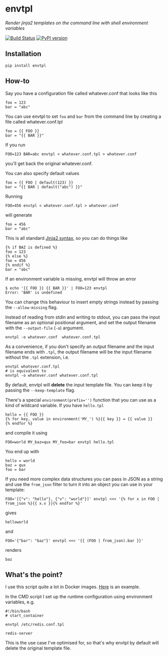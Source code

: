 envtpl
======

_Render jinja2 templates on the command line with shell environment variables_

[![Build Status](https://travis-ci.org/andreasjansson/envtpl.svg?branch=master)](https://travis-ci.org/andreasjansson/envtpl)
[![PyPI version](https://badge.fury.io/py/envtpl.svg)](https://badge.fury.io/py/envtpl)

Installation
------------

    pip install envtpl

How-to
------

Say you have a configuration file called whatever.conf that looks like this

    foo = 123
    bar = "abc"

You can use envtpl to set `foo` and `bar` from the command line by creating a file called whatever.conf.tpl

    foo = {{ FOO }}
    bar = "{{ BAR }}"
    
If you run

    FOO=123 BAR=abc envtpl < whatever.conf.tpl > whatever.conf

you'll get back the original whatever.conf.

You can also specify default values

    foo = {{ FOO | default(123) }}
    bar = "{{ BAR | default("abc") }}"

Running

    FOO=456 envtpl < whatever.conf.tpl > whatever.conf

will generate

    foo = 456
    bar = "abc"

This is all standard [Jinja2 syntax](http://jinja.pocoo.org/docs/templates/), so you can do things like

    {% if BAZ is defined %}
    foo = 123
    {% else %}
    foo = 456
    {% endif %}
    bar = "abc"

If an environment variable is missing, envtpl will throw an error

    $ echo '{{ FOO }} {{ BAR }}' | FOO=123 envtpl
    Error: 'BAR' is undefined

You can change this behaviour to insert empty strings instead by passing the `--allow-missing` flag.

Instead of reading from stdin and writing to stdout, you can pass the input filename as an optional positional argument,
and set the output filename with the `--output-file` (`-o`) argument.

    envtpl -o whatever.conf  whatever.conf.tpl

As a convenience, if you don't specify an output filename and the input filename ends with `.tpl`, the output filename will be the input filename without the `.tpl` extension, i.e.

    envtpl whatever.conf.tpl
    # is equivalent to
    envtpl -o whatever.conf whatever.conf.tpl

By default, envtpl will **delete** the input template file. You can keep it by passing the `--keep-template` flag.

There's a special `environment(prefix='')` function that you can use as a kind of wildcard variable. If you have `hello.tpl`

    hello = {{ FOO }}
    {% for key, value in environment('MY_') %}{{ key }} = {{ value }}
    {% endfor %}

and compile it using

    FOO=world MY_baz=qux MY_foo=bar envtpl hello.tpl

You end up with

    hello = world
    baz = qux
    foo = bar

If you need more complex data structures you can pass in JSON as a string and use the `from_json` filter to turn it into an object you can use in your template:

    FOO='[{"v": "hello"}, {"v": "world"}]' envtpl <<< '{% for x in FOO | from_json %}{{ x.v }}{% endfor %}'

gives

    helloworld

and

    FOO='{"bar": "baz"}' envtpl <<< '{{ (FOO | from_json).bar }}'

renders

    baz

What's the point?
-----------------

I use this script quite a lot in Docker images. [Here](https://github.com/andreasjansson/docker-redis) is an example.

In the CMD script I set up the runtime configuration using environment variables, e.g.

    #!/bin/bash
    # start_container

    envtpl /etc/redis.conf.tpl

    redis-server

This is the use case I've optimised for, so that's why envtpl by default will delete the original template file.

